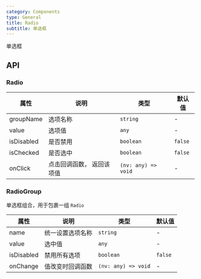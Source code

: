 ```yaml
---
category: Components
type: General
title: Radio
subtitle: 单选框
---
```


单选框

## API

### Radio

| 属性       | 说明                      | 类型                | 默认值  |
| ---------- | ------------------------- | ------------------- | ------- |
| groupName  | 选项名称                  | `string`            | -       |
| value      | 选项值                    | `any`               | -       |
| isDisabled | 是否禁用                  | `boolean`           | `false` |
| isChecked  | 是否选中                  | `boolean`           | `false` |
| onClick    | 点击回调函数， 返回该项值 | `(nv: any) => void` | -       |

### RadioGroup

单选框组合，用于包裹一组 `Radio`

| 属性       | 说明             | 类型                | 默认值  |
| ---------- | ---------------- | ------------------- | ------- |
| name       | 统一设置选项名称 | `string`            | -       |
| value      | 选中值           | `any`               | -       |
| isDisabled | 禁用所有选项     | `boolean`           | `false` |
| onChange   | 值改变时回调函数 | `(nv: any) => void` | -       |
